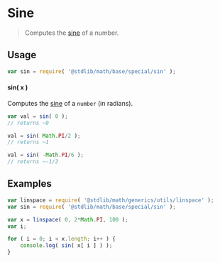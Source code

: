 Sine
===
> Computes the [sine][sine] of a number.


<!-- <usage> -->
## Usage

``` javascript
var sin = require( '@stdlib/math/base/special/sin' );
```

#### sin( x )

Computes the [sine][sine] of a `number` (in radians).

``` javascript
var val = sin( 0 );
// returns ~0

val = sin( Math.PI/2 );
// returns ~1

val = sin( -Math.PI/6 );
// returns ~-1/2
```
<!-- </usage> -->

<!-- <examples> -->
## Examples

``` javascript
var linspace = require( '@stdlib/math/generics/utils/linspace' );
var sin = require( '@stdlib/math/base/special/sin' );

var x = linspace( 0, 2*Math.PI, 100 );
var i;

for ( i = 0; i < x.length; i++ ) {
	console.log( sin( x[ i ] ) );
}
```
<!-- </examples> -->

<!-- <links> -->
[sine]: https://en.wikipedia.org/wiki/Sine
<!-- </links> -->
